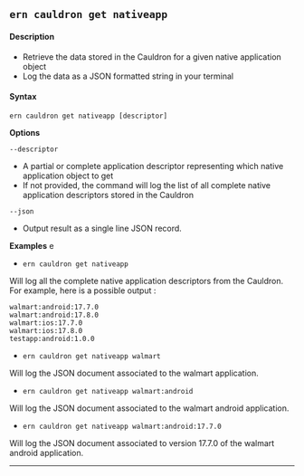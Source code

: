 ## `ern cauldron get nativeapp`

#### Description

* Retrieve the data stored in the Cauldron for a given native application object
* Log the data as a JSON formatted string in your terminal

#### Syntax

`ern cauldron get nativeapp [descriptor]`  

**Options**

`--descriptor`

* A partial or complete application descriptor representing which native application object to get
* If not provided, the command will log the list of all complete native application descriptors stored in the Cauldron

`--json`

* Output result as a single line JSON record.

**Examples**
e
* `ern cauldron get nativeapp`

Will log all the complete native application descriptors from the Cauldron.
For example, here is a possible output :

```
walmart:android:17.7.0
walmart:android:17.8.0
walmart:ios:17.7.0
walmart:ios:17.8.0
testapp:android:1.0.0
```

* `ern cauldron get nativeapp walmart`

Will log the JSON document associated to the walmart application.

* `ern cauldron get nativeapp walmart:android`

Will log the JSON document associated to the walmart android application.

* `ern cauldron get nativeapp walmart:android:17.7.0`

Will log the JSON document associated to version 17.7.0 of the walmart android application.
____
